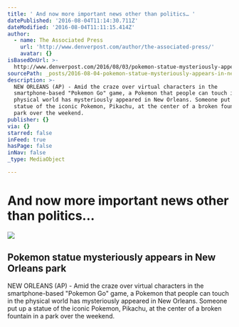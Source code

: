 ```yaml
---
title: ' And now more important news other than politics… '
datePublished: '2016-08-04T11:14:30.711Z'
dateModified: '2016-08-04T11:11:15.414Z'
author:
  - name: The Associated Press
    url: 'http://www.denverpost.com/author/the-associated-press/'
    avatar: {}
isBasedOnUrl: >-
  http://www.denverpost.com/2016/08/03/pokemon-statue-mysteriously-appears-in-new-orleans-park/
sourcePath: _posts/2016-08-04-pokemon-statue-mysteriously-appears-in-new-orleans-park.md
description: >-
  NEW ORLEANS (AP) - Amid the craze over virtual characters in the
  smartphone-based "Pokemon Go" game, a Pokemon that people can touch in the
  physical world has mysteriously appeared in New Orleans. Someone put up a
  statue of the iconic Pokemon, Pikachu, at the center of a broken fountain in a
  park over the weekend.
publisher: {}
via: {}
starred: false
inFeed: true
hasPage: false
inNav: false
_type: MediaObject

---
```

# And now more important news other than politics... 

<article style=""><img src="http://www.denverpost.com/wp-content/uploads/2016/08/pokemon.jpg?w=900&amp;h=677" /><h1>Pokemon statue mysteriously appears in New Orleans park</h1><p>NEW ORLEANS (AP) - Amid the craze over virtual characters in the smartphone-based "Pokemon Go" game, a Pokemon that people can touch in the physical world has mysteriously appeared in New Orleans. Someone put up a statue of the iconic Pokemon, Pikachu, at the center of a broken fountain in a park over the weekend.</p></article>